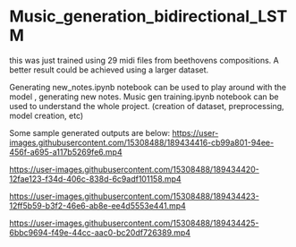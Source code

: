 # Music_generation_bidirectional_LSTM
this was just trained using 29 midi files from beethovens compositions. A better result could be achieved using a larger dataset.

Generating new_notes.ipynb notebook can be used to play around with the model , generating new notes.
Music gen training.ipynb notebook can be used to understand the whole project. (creation of dataset, preprocessing, model creation, etc)

Some sample generated outputs are below: 
https://user-images.githubusercontent.com/15308488/189434416-cb99a801-94ee-456f-a695-a117b5269fe6.mp4



https://user-images.githubusercontent.com/15308488/189434420-12fae123-f34d-406c-838d-6c9adf101158.mp4



https://user-images.githubusercontent.com/15308488/189434423-12ff5b59-b3f2-46e6-ab8e-ee4d5553e441.mp4



https://user-images.githubusercontent.com/15308488/189434425-6bbc9694-f49e-44cc-aac0-bc20df726389.mp4

